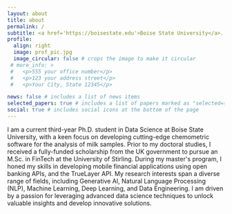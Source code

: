 ```yaml
---
layout: about
title: about
permalink: /
subtitle: <a href='https://boisestate.edu'>Boise State University</a>. 2652 W Boise Ave., Boise, ID, 83706. 
profile:
  align: right
  image: prof_pic.jpg
  image_circular: false # crops the image to make it circular
 # more_info: >
 #   <p>555 your office number</p>
 #   <p>123 your address street</p>
 #   <p>Your City, State 12345</p>

news: false # includes a list of news items
selected_papers: true # includes a list of papers marked as "selected={true}"
social: true # includes social icons at the bottom of the page
---
```

I am a current third-year Ph.D. student in Data Science at Boise State University, with a keen focus on developing cutting-edge chemometric software for the analysis of milk samples. Prior to my doctoral studies, I received a fully-funded scholarship from the UK government to pursue an M.Sc. in FinTech at the University of Stirling. During my master's program, I honed my skills in developing mobile financial applications using open banking APIs, and the TrueLayer API.
My research interests span a diverse range of fields, including Generative AI, Natural Language Processing (NLP), Machine Learning, Deep Learning, and Data Engineering. I am driven by a passion for leveraging advanced data science techniques to unlock valuable insights and develop innovative solutions.